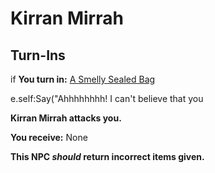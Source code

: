 # Kirran Mirrah
## Turn-Ins





if **You turn in:** [A Smelly Sealed Bag](/item/9968)


e.self:Say("Ahhhhhhhh! I can't believe that you 


**Kirran Mirrah attacks you.**


 **You receive:** None 

**This NPC *should* return incorrect items given.**

